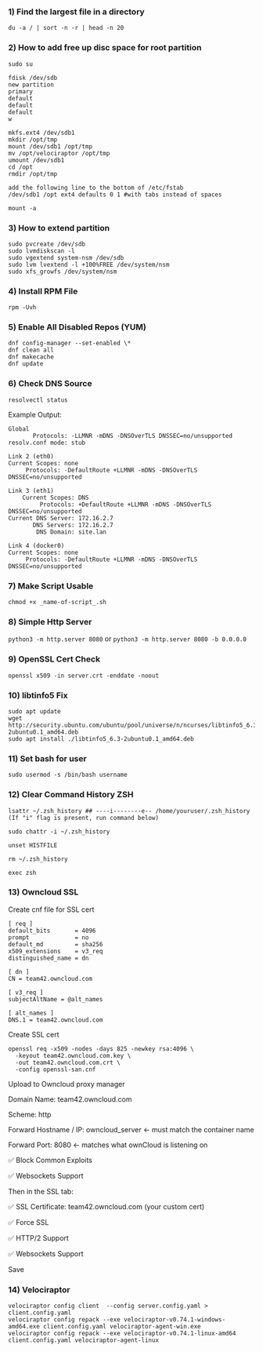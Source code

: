 
### 1) **Find the largest file in a directory**

`du -a / | sort -n -r | head -n 20`

### 2) **How to add free up disc space for root partition**

```
sudo su 

fdisk /dev/sdb
new partition
primary
default
default
default
w

mkfs.ext4 /dev/sdb1
mkdir /opt/tmp
mount /dev/sdb1 /opt/tmp
mv /opt/velociraptor /opt/tmp
umount /dev/sdb1
cd /opt
rmdir /opt/tmp

add the following line to the bottom of /etc/fstab
/dev/sdb1 /opt ext4 defaults 0 1 #with tabs instead of spaces

mount -a
```
### 3) **How to extend partition**

```
sudo pvcreate /dev/sdb
sudo lvmdiskscan -l
sudo vgextend system-nsm /dev/sdb
sudo lvm lvextend -l +100%FREE /dev/system/nsm
sudo xfs_growfs /dev/system/nsm
```
### 4) **Install RPM File**

```
rpm -Uvh
```

### 5) **Enable All Disabled Repos (YUM)**

```
dnf config-manager --set-enabled \*
dnf clean all
dnf makecache
dnf update
```

### 6) **Check DNS Source**

`resolvectl status`

Example Output: 
```
Global
       Protocols: -LLMNR -mDNS -DNSOverTLS DNSSEC=no/unsupported
resolv.conf mode: stub

Link 2 (eth0)
Current Scopes: none
     Protocols: -DefaultRoute +LLMNR -mDNS -DNSOverTLS DNSSEC=no/unsupported

Link 3 (eth1)
    Current Scopes: DNS
         Protocols: +DefaultRoute +LLMNR -mDNS -DNSOverTLS DNSSEC=no/unsupported
Current DNS Server: 172.16.2.7
       DNS Servers: 172.16.2.7
        DNS Domain: site.lan

Link 4 (docker0)
Current Scopes: none
     Protocols: -DefaultRoute +LLMNR -mDNS -DNSOverTLS DNSSEC=no/unsupported
```

### 7) Make Script Usable

`chmod +x _name-of-script_.sh`

### 8) Simple Http Server

`python3 -m http.server 8080` or `python3 -m http.server 8080 -b 0.0.0.0`

### 9) OpenSSL Cert Check

`openssl x509 -in server.crt -enddate -noout`

### 10) libtinfo5 Fix

```
sudo apt update
wget http://security.ubuntu.com/ubuntu/pool/universe/n/ncurses/libtinfo5_6.3-2ubuntu0.1_amd64.deb
sudo apt install ./libtinfo5_6.3-2ubuntu0.1_amd64.deb
```
### 11) Set bash for user
```
sudo usermod -s /bin/bash username
```
### 12) Clear Command History ZSH
```
lsattr ~/.zsh_history ## ----i--------e-- /home/youruser/.zsh_history (If "i" flag is present, run command below)

sudo chattr -i ~/.zsh_history

unset HISTFILE

rm ~/.zsh_history

exec zsh
```

### 13) Owncloud SSL

Create cnf file for SSL cert
```
[ req ]
default_bits       = 4096
prompt             = no
default_md         = sha256
x509_extensions    = v3_req
distinguished_name = dn

[ dn ]
CN = team42.owncloud.com

[ v3_req ]
subjectAltName = @alt_names

[ alt_names ]
DNS.1 = team42.owncloud.com
```
Create SSL cert
```
openssl req -x509 -nodes -days 825 -newkey rsa:4096 \
  -keyout team42.owncloud.com.key \
  -out team42.owncloud.com.crt \
  -config openssl-san.cnf
```
Upload to Owncloud proxy manager 

Domain Name: team42.owncloud.com

Scheme: http

Forward Hostname / IP: owncloud_server ← must match the container name

Forward Port: 8080 ← matches what ownCloud is listening on

✅ Block Common Exploits

✅ Websockets Support

Then in the SSL tab:

✅ SSL Certificate: team42.owncloud.com (your custom cert)

✅ Force SSL

✅ HTTP/2 Support

✅ Websockets Support

Save

### 14) **Velociraptor**
```
velociraptor config client  --config server.config.yaml > client.config.yaml
velociraptor config repack --exe velociraptor-v0.74.1-windows-amd64.exe client.config.yaml velociraptor-agent-win.exe
velociraptor config repack --exe velociraptor-v0.74.1-linux-amd64 client.config.yaml velociraptor-agent-linux
```

